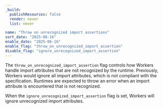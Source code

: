 ```yaml
---
_build:
  publishResources: false
  render: never
  list: never

name: "Throw on unrecognized import assertions"
sort_date: "2025-06-16"
enable_date: "2025-06-16"
enable_flag: "throw_on_unrecognized_import_assertion"
disable_flag: "ignore_unrecognized_import_assertion"
---
```


The `throw_on_unrecognized_import_assertion` flag controls how Workers handle
import attributes that are not recognized by the runtime. Previously, Workers
would ignore all import attributes, which is not compliant with the
specification. Runtimes are expected to throw an error when an import
attribute is encountered that is not recognized.

When the `ignore_unrecognized_import_assertion` flag is set, Workers will
ignore unrecognized import attributes.

